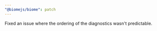 ```yaml
---
"@biomejs/biome": patch
---
```


Fixed an issue where the ordering of the diagnostics wasn't predictable.
